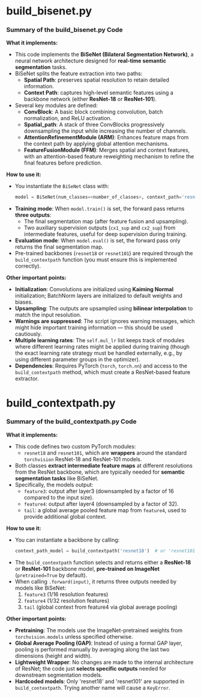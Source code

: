 # build_bisenet.py

### Summary of the build_bisenet.py Code

**What it implements:**
- This code implements the **BiSeNet (Bilateral Segmentation Network)**, a neural network architecture designed for **real-time semantic segmentation** tasks.
- BiSeNet splits the feature extraction into two paths:
  - **Spatial Path**: preserves spatial resolution to retain detailed information.
  - **Context Path**: captures high-level semantic features using a backbone network (either **ResNet-18** or **ResNet-101**).
- Several key modules are defined:
  - **ConvBlock**: A basic block combining convolution, batch normalization, and ReLU activation.
  - **Spatial_path**: A stack of three ConvBlocks progressively downsampling the input while increasing the number of channels.
  - **AttentionRefinementModule (ARM)**: Enhances feature maps from the context path by applying global attention mechanisms.
  - **FeatureFusionModule (FFM)**: Merges spatial and context features, with an attention-based feature reweighting mechanism to refine the final features before prediction.

**How to use it:**
- You instantiate the `BiSeNet` class with:
  ```python
  model = BiSeNet(num_classes=<number_of_classes>, context_path='resnet18' or 'resnet101')
  ```
- **Training mode**: When `model.train()` is set, the forward pass returns **three outputs**:
  - The final segmentation map (after feature fusion and upsampling).
  - Two auxiliary supervision outputs (`cx1_sup` and `cx2_sup`) from intermediate features, useful for deep supervision during training.
- **Evaluation mode**: When `model.eval()` is set, the forward pass only returns the final segmentation map.
- Pre-trained backbones (`resnet18` or `resnet101`) are required through the `build_contextpath` function (you must ensure this is implemented correctly).

**Other important points:**
- **Initialization**: Convolutions are initialized using **Kaiming Normal** initialization; BatchNorm layers are initialized to default weights and biases.
- **Upsampling**: The outputs are upsampled using **bilinear interpolation** to match the input resolution.
- **Warnings are suppressed**: The script ignores warning messages, which might hide important training information — this should be used cautiously.
- **Multiple learning rates**: The `self.mul_lr` list keeps track of modules where different learning rates might be applied during training (though the exact learning rate strategy must be handled externally, e.g., by using different parameter groups in the optimizer).
- **Dependencies**: Requires PyTorch (`torch`, `torch.nn`) and access to the `build_contextpath` method, which must create a ResNet-based feature extractor.


# build_contextpath.py
### Summary of the build_contextpath.py Code

**What it implements:**
- This code defines two custom PyTorch modules:
  - `resnet18` and `resnet101`, which are **wrappers** around the standard `torchvision` ResNet-18 and ResNet-101 models.
- Both classes **extract intermediate feature maps** at different resolutions from the ResNet backbone, which are typically needed for **semantic segmentation tasks** like BiSeNet.
- Specifically, the models output:
  - `feature3`: output after layer3 (downsampled by a factor of 16 compared to the input size).
  - `feature4`: output after layer4 (downsampled by a factor of 32).
  - `tail`: a global average pooled feature map from `feature4`, used to provide additional global context.

**How to use it:**
- You can instantiate a backbone by calling:
  ```python
  context_path_model = build_contextpath('resnet18')  # or 'resnet101'
  ```
- The `build_contextpath` function selects and returns either a **ResNet-18** or **ResNet-101** backbone model, **pre-trained on ImageNet** (`pretrained=True` by default).
- When calling `.forward(input)`, it returns three outputs needed by models like BiSeNet:
  1. `feature3` (1/16 resolution features)
  2. `feature4` (1/32 resolution features)
  3. `tail` (global context from feature4 via global average pooling)

**Other important points:**
- **Pretraining**: The models use the ImageNet-pretrained weights from `torchvision.models` unless specified otherwise.
- **Global Average Pooling (GAP)**: Instead of using a formal GAP layer, pooling is performed manually by averaging along the last two dimensions (height and width).
- **Lightweight Wrapper**: No changes are made to the internal architecture of ResNet; the code just **selects specific outputs** needed for downstream segmentation models.
- **Hardcoded models**: Only 'resnet18' and 'resnet101' are supported in `build_contextpath`. Trying another name will cause a `KeyError`.

